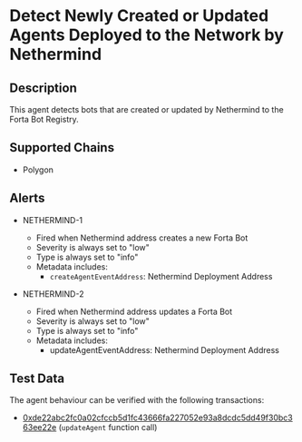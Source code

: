 # Detect Newly Created or Updated Agents Deployed to the Network by Nethermind

## Description

This agent detects bots that are created or updated by Nethermind to the Forta Bot Registry.

## Supported Chains

- Polygon

## Alerts

- NETHERMIND-1

  - Fired when Nethermind address creates a new Forta Bot
  - Severity is always set to "low"
  - Type is always set to "info"
  - Metadata includes: 
    - `createAgentEventAddress`: Nethermind Deployment Address

- NETHERMIND-2
  - Fired when Nethermind address updates a Forta Bot
  - Severity is always set to "low"
  - Type is always set to "info"
  - Metadata includes: 
    - updateAgentEventAddress: Nethermind Deployment Address

## Test Data

The agent behaviour can be verified with the following transactions:

- [0xde22abc2fc0a02cfccb5d1fc43666fa227052e93a8dcdc5dd49f30bc363ee22e](https://polygonscan.com/tx/0xde22abc2fc0a02cfccb5d1fc43666fa227052e93a8dcdc5dd49f30bc363ee22e) (`updateAgent` function call)
